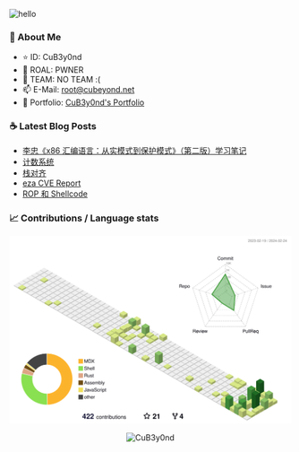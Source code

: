![hello](https://github.com/CuB3y0nd/CuB3y0nd/assets/91041570/39cb2514-636d-498f-bf5a-103b61e7728c)

### 🌴 About Me

- ⭐️ ID: CuB3y0nd
- 🧪 ROAL: PWNER
- 🔭 TEAM: NO TEAM :(
- 📫 E-Mail: [root@cubeyond.net](mailto:root@cubeyond.net)
- 🎯 Portfolio: [CuB3y0nd's Portfolio](https://www.cubeyond.net/)

### ☕ Latest Blog Posts

<!-- BLOG-POST-LIST:START -->
- [李忠《x86 汇编语言：从实模式到保护模式》（第二版）学习笔记](https://www.cubeyond.net/blog/assembly-notes/x86-learning-note)
- [计数系统](https://www.cubeyond.net/blog/assembly-notes/numeral-system/introduction)
- [栈对齐](https://www.cubeyond.net/blog/pwn-notes/stack/return-oriented-programming/stack-alignment)
- [eza CVE Report](https://www.cubeyond.net/blog/cve/eza-cve-report)
- [ROP 和 Shellcode](https://www.cubeyond.net/blog/pwn-notes/stack/reliable-shellcode/rop-and-shellcode)
<!-- BLOG-POST-LIST:END -->

### 📈 Contributions / Language stats

<div align="center">
  <img src="https://github.com/CuB3y0nd/CuB3y0nd/blob/main/profile-3d-contrib/profile-green-animate.svg" />
</div>

<p align="center">
  <img
    src="https://komarev.com/ghpvc/?username=CuB3y0nd"
    alt="CuB3y0nd"
  />
</p>

